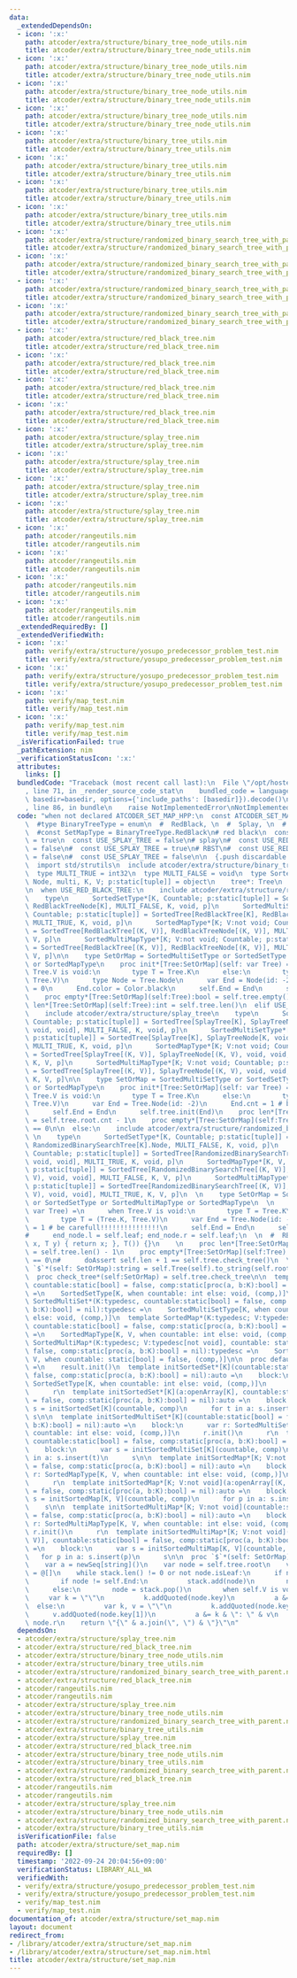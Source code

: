 ```yaml
---
data:
  _extendedDependsOn:
  - icon: ':x:'
    path: atcoder/extra/structure/binary_tree_node_utils.nim
    title: atcoder/extra/structure/binary_tree_node_utils.nim
  - icon: ':x:'
    path: atcoder/extra/structure/binary_tree_node_utils.nim
    title: atcoder/extra/structure/binary_tree_node_utils.nim
  - icon: ':x:'
    path: atcoder/extra/structure/binary_tree_node_utils.nim
    title: atcoder/extra/structure/binary_tree_node_utils.nim
  - icon: ':x:'
    path: atcoder/extra/structure/binary_tree_node_utils.nim
    title: atcoder/extra/structure/binary_tree_node_utils.nim
  - icon: ':x:'
    path: atcoder/extra/structure/binary_tree_utils.nim
    title: atcoder/extra/structure/binary_tree_utils.nim
  - icon: ':x:'
    path: atcoder/extra/structure/binary_tree_utils.nim
    title: atcoder/extra/structure/binary_tree_utils.nim
  - icon: ':x:'
    path: atcoder/extra/structure/binary_tree_utils.nim
    title: atcoder/extra/structure/binary_tree_utils.nim
  - icon: ':x:'
    path: atcoder/extra/structure/binary_tree_utils.nim
    title: atcoder/extra/structure/binary_tree_utils.nim
  - icon: ':x:'
    path: atcoder/extra/structure/randomized_binary_search_tree_with_parent.nim
    title: atcoder/extra/structure/randomized_binary_search_tree_with_parent.nim
  - icon: ':x:'
    path: atcoder/extra/structure/randomized_binary_search_tree_with_parent.nim
    title: atcoder/extra/structure/randomized_binary_search_tree_with_parent.nim
  - icon: ':x:'
    path: atcoder/extra/structure/randomized_binary_search_tree_with_parent.nim
    title: atcoder/extra/structure/randomized_binary_search_tree_with_parent.nim
  - icon: ':x:'
    path: atcoder/extra/structure/randomized_binary_search_tree_with_parent.nim
    title: atcoder/extra/structure/randomized_binary_search_tree_with_parent.nim
  - icon: ':x:'
    path: atcoder/extra/structure/red_black_tree.nim
    title: atcoder/extra/structure/red_black_tree.nim
  - icon: ':x:'
    path: atcoder/extra/structure/red_black_tree.nim
    title: atcoder/extra/structure/red_black_tree.nim
  - icon: ':x:'
    path: atcoder/extra/structure/red_black_tree.nim
    title: atcoder/extra/structure/red_black_tree.nim
  - icon: ':x:'
    path: atcoder/extra/structure/red_black_tree.nim
    title: atcoder/extra/structure/red_black_tree.nim
  - icon: ':x:'
    path: atcoder/extra/structure/splay_tree.nim
    title: atcoder/extra/structure/splay_tree.nim
  - icon: ':x:'
    path: atcoder/extra/structure/splay_tree.nim
    title: atcoder/extra/structure/splay_tree.nim
  - icon: ':x:'
    path: atcoder/extra/structure/splay_tree.nim
    title: atcoder/extra/structure/splay_tree.nim
  - icon: ':x:'
    path: atcoder/extra/structure/splay_tree.nim
    title: atcoder/extra/structure/splay_tree.nim
  - icon: ':x:'
    path: atcoder/rangeutils.nim
    title: atcoder/rangeutils.nim
  - icon: ':x:'
    path: atcoder/rangeutils.nim
    title: atcoder/rangeutils.nim
  - icon: ':x:'
    path: atcoder/rangeutils.nim
    title: atcoder/rangeutils.nim
  - icon: ':x:'
    path: atcoder/rangeutils.nim
    title: atcoder/rangeutils.nim
  _extendedRequiredBy: []
  _extendedVerifiedWith:
  - icon: ':x:'
    path: verify/extra/structure/yosupo_predecessor_problem_test.nim
    title: verify/extra/structure/yosupo_predecessor_problem_test.nim
  - icon: ':x:'
    path: verify/extra/structure/yosupo_predecessor_problem_test.nim
    title: verify/extra/structure/yosupo_predecessor_problem_test.nim
  - icon: ':x:'
    path: verify/map_test.nim
    title: verify/map_test.nim
  - icon: ':x:'
    path: verify/map_test.nim
    title: verify/map_test.nim
  _isVerificationFailed: true
  _pathExtension: nim
  _verificationStatusIcon: ':x:'
  attributes:
    links: []
  bundledCode: "Traceback (most recent call last):\n  File \"/opt/hostedtoolcache/Python/3.10.7/x64/lib/python3.10/site-packages/onlinejudge_verify/documentation/build.py\"\
    , line 71, in _render_source_code_stat\n    bundled_code = language.bundle(stat.path,\
    \ basedir=basedir, options={'include_paths': [basedir]}).decode()\n  File \"/opt/hostedtoolcache/Python/3.10.7/x64/lib/python3.10/site-packages/onlinejudge_verify/languages/nim.py\"\
    , line 86, in bundle\n    raise NotImplementedError\nNotImplementedError\n"
  code: "when not declared ATCODER_SET_MAP_HPP:\n  const ATCODER_SET_MAP_HPP* = 1\n\
    \  #type BinaryTreeType = enum\n  #  RedBlack, \n  #  Splay, \n  #  Randomized\n\
    \  #const SetMapType = BinaryTreeType.RedBlack\n# red black\n  const USE_RED_BLACK_TREE\
    \ = true\n  const USE_SPLAY_TREE = false\n# splay\n#  const USE_RED_BLACK_TREE\
    \ = false\n#  const USE_SPLAY_TREE = true\n# RBST\n#  const USE_RED_BLACK_TREE\
    \ = false\n#  const USE_SPLAY_TREE = false\n\n  {.push discardable inline.}\n\
    \  import std/strutils\n  include atcoder/extra/structure/binary_tree_utils\n\
    \  type MULTI_TRUE = int32\n  type MULTI_FALSE = void\n  type SortedTree*[Tree,\
    \ Node, multi, K, V; p:static[tuple]] = object\n    tree*: Tree\n    End*: Node\n\
    \n  when USE_RED_BLACK_TREE:\n    include atcoder/extra/structure/red_black_tree\n\
    \    type\n      SortedSetType*[K, Countable; p:static[tuple]] = SortedTree[RedBlackTree[K],\
    \ RedBlackTreeNode[K], MULTI_FALSE, K, void, p]\n      SortedMultiSetType*[K,\
    \ Countable; p:static[tuple]] = SortedTree[RedBlackTree[K], RedBlackTreeNode[K],\
    \ MULTI_TRUE, K, void, p]\n      SortedMapType*[K; V:not void; Countable; p:static[tuple]]\
    \ = SortedTree[RedBlackTree[(K, V)], RedBlackTreeNode[(K, V)], MULTI_FALSE, K,\
    \ V, p]\n      SortedMultiMapType*[K; V:not void; Countable; p:static[tuple]]\
    \ = SortedTree[RedBlackTree[(K, V)], RedBlackTreeNode[(K, V)], MULTI_TRUE, K,\
    \ V, p]\n\n    type SetOrMap = SortedMultiSetType or SortedSetType or SortedMultiMapType\
    \ or SortedMapType\n    proc init*[Tree:SetOrMap](self: var Tree) =\n      when\
    \ Tree.V is void:\n        type T = Tree.K\n      else:\n        type T = (Tree.K,\
    \ Tree.V)\n      type Node = Tree.Node\n      var End = Node(id: -2)\n      End.cnt\
    \ = 0\n      End.color = Color.black\n      self.End = End\n      self.tree.init(End)\n\
    \    proc empty*[Tree:SetOrMap](self:Tree):bool = self.tree.empty()\n    proc\
    \ len*[Tree:SetOrMap](self:Tree):int = self.tree.len()\n  elif USE_SPLAY_TREE:\n\
    \    include atcoder/extra/structure/splay_tree\n    type\n      SortedSetType*[K,\
    \ Countable; p:static[tuple]] = SortedTree[SplayTree[K], SplayTreeNode[K, void,\
    \ void, void], MULTI_FALSE, K, void, p]\n      SortedMultiSetType*[K, Countable;\
    \ p:static[tuple]] = SortedTree[SplayTree[K], SplayTreeNode[K, void, void, void],\
    \ MULTI_TRUE, K, void, p]\n      SortedMapType*[K; V:not void; Countable; p:static[tuple]]\
    \ = SortedTree[SplayTree[(K, V)], SplayTreeNode[(K, V), void, void, void], MULTI_FALSE,\
    \ K, V, p]\n      SortedMultiMapType*[K; V:not void; Countable; p:static[tuple]]\
    \ = SortedTree[SplayTree[(K, V)], SplayTreeNode[(K, V), void, void, void], MULTI_TRUE,\
    \ K, V, p]\n\n    type SetOrMap = SortedMultiSetType or SortedSetType or SortedMultiMapType\
    \ or SortedMapType\n    proc init*[Tree:SetOrMap](self: var Tree) =\n      when\
    \ Tree.V is void:\n        type T = Tree.K\n      else:\n        type T = (Tree.K,\
    \ Tree.V)\n      var End = Tree.Node(id: -2)\n      End.cnt = 1 # be carefull!!!!!!!!!!!!!!!\n\
    \      self.End = End\n      self.tree.init(End)\n    proc len*[Tree:SetOrMap](self:Tree):int\
    \ = self.tree.root.cnt - 1\n    proc empty*[Tree:SetOrMap](self:Tree):bool = self.len\
    \ == 0\n\n  else:\n    include atcoder/extra/structure/randomized_binary_search_tree_with_parent\n\
    \ \n    type\n      SortedSetType*[K, Countable; p:static[tuple]] = SortedTree[RandomizedBinarySearchTree[K],\
    \ RandomizedBinarySearchTree[K].Node, MULTI_FALSE, K, void, p]\n      SortedMultiSetType*[K,\
    \ Countable; p:static[tuple]] = SortedTree[RandomizedBinarySearchTree[K], RBSTNode[K,\
    \ void, void], MULTI_TRUE, K, void, p]\n      SortedMapType*[K, V, Countable;\
    \ p:static[tuple]] = SortedTree[RandomizedBinarySearchTree[(K, V)], RBSTNode[(K,\
    \ V), void, void], MULTI_FALSE, K, V, p]\n      SortedMultiMapType*[K, V, Countable;\
    \ p:static[tuple]] = SortedTree[RandomizedBinarySearchTree[(K, V)], RBSTNode[(K,\
    \ V), void, void], MULTI_TRUE, K, V, p]\n  \n    type SetOrMap = SortedMultiSetType\
    \ or SortedSetType or SortedMultiMapType or SortedMapType\n  \n    proc init*[Tree:SetOrMap](self:\
    \ var Tree) =\n      when Tree.V is void:\n        type T = Tree.K\n      else:\n\
    \        type T = (Tree.K, Tree.V)\n      var End = Tree.Node(id: -2)\n      End.cnt\
    \ = 1 # be carefull!!!!!!!!!!!!!!!\n      self.End = End\n      self.tree.init(End)\n\
    #      end_node.l = self.leaf; end_node.r = self.leaf;\n  \n  #  RBST(sz, [&](T\
    \ x, T y) { return x; }, T()) {}\n    \n    proc len*[Tree:SetOrMap](self:Tree):int\
    \ = self.tree.len() - 1\n    proc empty*[Tree:SetOrMap](self:Tree):bool = self.len()\
    \ == 0\n#      doAssert self.len + 1 == self.tree.check_tree()\n  \n#    proc\
    \ `$`*(self: SetOrMap):string = self.Tree(self).to_string(self.root)\n  {.pop.}\n\
    \  proc check_tree*(self:SetOrMap) = self.tree.check_tree\n\n  template SortedSet*(K:typedesc,\
    \ countable:static[bool] = false, comp:static[proc(a, b:K):bool] = nil):typedesc\
    \ =\n    SortedSetType[K, when countable: int else: void, (comp,)]\n  template\
    \ SortedMultiSet*(K:typedesc, countable:static[bool] = false, comp:static[proc(a,\
    \ b:K):bool] = nil):typedesc =\n    SortedMultiSetType[K, when countable: int\
    \ else: void, (comp,)]\n  template SortedMap*(K:typedesc; V:typedesc[not void],\
    \ countable:static[bool] = false, comp:static[proc(a, b:K):bool] = nil):typedesc\
    \ =\n    SortedMapType[K, V, when countable: int else: void, (comp,)]\n  template\
    \ SortedMultiMap*(K:typedesc; V:typedesc[not void], countable: static[bool] =\
    \ false, comp:static[proc(a, b:K):bool] = nil):typedesc =\n    SortedMultiMapType[K,\
    \ V, when countable: static[bool] = false, (comp,)]\n\n  proc default*[T:SetOrMap](self:typedesc[T]):T\
    \ =\n    result.init()\n  template initSortedSet*[K](countable:static[bool] =\
    \ false, comp:static[proc(a, b:K):bool] = nil):auto =\n    block:\n      var r:\
    \ SortedSetType[K, when countable: int else: void, (comp,)]\n      r.init()\n\
    \      r\n  template initSortedSet*[K](a:openArray[K], countable:static[bool]\
    \ = false, comp:static[proc(a, b:K):bool] = nil):auto =\n    block:\n      var\
    \ s = initSortedSet[K](countable, comp)\n      for t in a: s.insert(t)\n     \
    \ s\n\n  template initSortedMultiSet*[K](countable:static[bool] = false, comp:static[proc(a,\
    \ b:K):bool] = nil):auto =\n    block:\n      var r: SortedMultiSetType[K, when\
    \ countable: int else: void, (comp,)]\n      r.init()\n      r\n  template initSortedMultiSet*[K](a:openArray[K],\
    \ countable:static[bool] = false, comp:static[proc(a, b:K):bool] = nil):auto =\n\
    \    block:\n      var s = initSortedMultiSet[K](countable, comp)\n      for t\
    \ in a: s.insert(t)\n      s\n\n  template initSortedMap*[K; V:not void](countable:static[bool]\
    \ = false, comp:static[proc(a, b:K):bool] = nil):auto =\n    block:\n      var\
    \ r: SortedMapType[K, V, when countable: int else: void, (comp,)]\n      r.init()\n\
    \      r\n  template initSortedMap*[K; V:not void](a:openArray[(K, V)], countable:static[bool]\
    \ = false, comp:static[proc(a, b:K):bool] = nil):auto =\n    block:\n      var\
    \ s = initSortedMap[K, V](countable, comp)\n      for p in a: s.insert(p)\n  \
    \    s\n\n  template initSortedMultiMap*[K; V:not void](countable:static[bool]\
    \ = false, comp:static[proc(a, b:K):bool] = nil):auto =\n    block:\n      var\
    \ r: SortedMultiMapType[K, V, when countable: int else: void, (comp,)]\n     \
    \ r.init()\n      r\n  template initSortedMultiMap*[K; V:not void](a:openArray[(K,\
    \ V)], countable:static[bool] = false, comp:static[proc(a, b:K):bool] = nil):auto\
    \ =\n    block:\n      var s = initSortedMultiMap[K, V](countable, comp)\n   \
    \   for p in a: s.insert(p)\n      s\n\n  proc `$`*(self: SetOrMap): string =\n\
    \    var a = newSeq[string]()\n    var node = self.tree.root\n    var stack: seq[self.Node]\
    \ = @[]\n    while stack.len() != 0 or not node.isLeaf:\n      if not node.isLeaf:\n\
    \        if node != self.End:\n          stack.add(node)\n        node = node.l\n\
    \      else:\n        node = stack.pop()\n        when self.V is void:\n     \
    \     var k = \"\"\n          k.addQuoted(node.key)\n          a &= k\n      \
    \  else:\n          var k, v = \"\"\n          k.addQuoted(node.key[0])\n    \
    \      v.addQuoted(node.key[1])\n          a &= k & \": \" & v\n        node =\
    \ node.r\n    return \"{\" & a.join(\", \") & \"}\"\n"
  dependsOn:
  - atcoder/extra/structure/splay_tree.nim
  - atcoder/extra/structure/red_black_tree.nim
  - atcoder/extra/structure/binary_tree_node_utils.nim
  - atcoder/extra/structure/binary_tree_utils.nim
  - atcoder/extra/structure/randomized_binary_search_tree_with_parent.nim
  - atcoder/extra/structure/red_black_tree.nim
  - atcoder/rangeutils.nim
  - atcoder/rangeutils.nim
  - atcoder/extra/structure/splay_tree.nim
  - atcoder/extra/structure/binary_tree_node_utils.nim
  - atcoder/extra/structure/randomized_binary_search_tree_with_parent.nim
  - atcoder/extra/structure/binary_tree_utils.nim
  - atcoder/extra/structure/splay_tree.nim
  - atcoder/extra/structure/red_black_tree.nim
  - atcoder/extra/structure/binary_tree_node_utils.nim
  - atcoder/extra/structure/binary_tree_utils.nim
  - atcoder/extra/structure/randomized_binary_search_tree_with_parent.nim
  - atcoder/extra/structure/red_black_tree.nim
  - atcoder/rangeutils.nim
  - atcoder/rangeutils.nim
  - atcoder/extra/structure/splay_tree.nim
  - atcoder/extra/structure/binary_tree_node_utils.nim
  - atcoder/extra/structure/randomized_binary_search_tree_with_parent.nim
  - atcoder/extra/structure/binary_tree_utils.nim
  isVerificationFile: false
  path: atcoder/extra/structure/set_map.nim
  requiredBy: []
  timestamp: '2022-09-24 20:04:56+09:00'
  verificationStatus: LIBRARY_ALL_WA
  verifiedWith:
  - verify/extra/structure/yosupo_predecessor_problem_test.nim
  - verify/extra/structure/yosupo_predecessor_problem_test.nim
  - verify/map_test.nim
  - verify/map_test.nim
documentation_of: atcoder/extra/structure/set_map.nim
layout: document
redirect_from:
- /library/atcoder/extra/structure/set_map.nim
- /library/atcoder/extra/structure/set_map.nim.html
title: atcoder/extra/structure/set_map.nim
---
```

